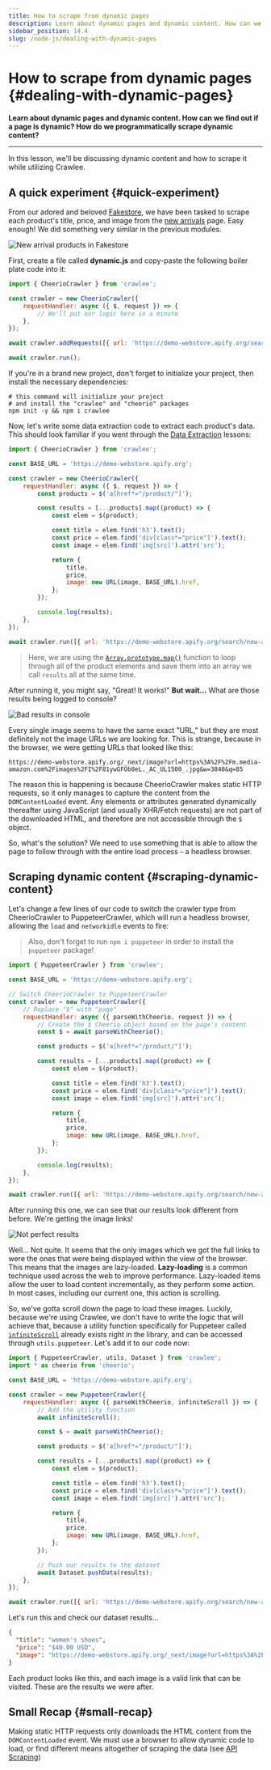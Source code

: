 ```yaml
---
title: How to scrape from dynamic pages
description: Learn about dynamic pages and dynamic content. How can we find out if a page is dynamic? How do we programmatically scrape dynamic content?
sidebar_position: 14.4
slug: /node-js/dealing-with-dynamic-pages
---
```


# How to scrape from dynamic pages {#dealing-with-dynamic-pages}

**Learn about dynamic pages and dynamic content. How can we find out if a page is dynamic? How do we programmatically scrape dynamic content?**

---

<!-- In the last few lessons, we learned about Crawlee, which is a powerful library for writing reliable and efficient scrapers. We recommend reading up on those last two lessons in order to install the `crawlee` package and familiarize yourself with it before moving forward with this lesson. -->

In this lesson, we'll be discussing dynamic content and how to scrape it while utilizing Crawlee.

## A quick experiment {#quick-experiment}

From our adored and beloved [Fakestore](https://demo-webstore.apify.org/), we have been tasked to scrape each product's title, price, and image from the [new arrivals](https://demo-webstore.apify.org/search/new-arrivals) page. Easy enough! We did something very similar in the previous modules.

![New arrival products in Fakestore](./images/new-arrivals.jpg)

First, create a file called **dynamic.js** and copy-paste the following boiler plate code into it:

```js
import { CheerioCrawler } from 'crawlee';

const crawler = new CheerioCrawler({
    requestHandler: async ({ $, request }) => {
        // We'll put our logic here in a minute
    },
});

await crawler.addRequests([{ url: 'https://demo-webstore.apify.org/search/new-arrivals' }]);

await crawler.run();
```

If you're in a brand new project, don't forget to initialize your project, then install the necessary dependencies:

```shell
# this command will initialize your project
# and install the "crawlee" and "cheerio" packages
npm init -y && npm i crawlee
```

Now, let's write some data extraction code to extract each product's data. This should look familiar if you went through the [Data Extraction](../../webscraping/web_scraping_for_beginners/data_extraction/index.md) lessons:

```js
import { CheerioCrawler } from 'crawlee';

const BASE_URL = 'https://demo-webstore.apify.org';

const crawler = new CheerioCrawler({
    requestHandler: async ({ $, request }) => {
        const products = $('a[href*="/product/"]');

        const results = [...products].map((product) => {
            const elem = $(product);

            const title = elem.find('h3').text();
            const price = elem.find('div[class*="price"]').text();
            const image = elem.find('img[src]').attr('src');

            return {
                title,
                price,
                image: new URL(image, BASE_URL).href,
            };
        });

        console.log(results);
    },
});

await crawler.run([{ url: 'https://demo-webstore.apify.org/search/new-arrivals' }]);
```

> Here, we are using the [`Array.prototype.map()`](https://developer.mozilla.org/en-US/docs/Web/JavaScript/Reference/Global_Objects/Array/map) function to loop through all of the product elements and save them into an array we call `results` all at the same time.

After running it, you might say, "Great! It works!" **But wait...** What are those results being logged to console?

![Bad results in console](./images/bad-results.png)

Every single image seems to have the same exact "URL," but they are most definitely not the image URLs we are looking for. This is strange, because in the browser, we were getting URLs that looked like this:

```text
https://demo-webstore.apify.org/_next/image?url=https%3A%2F%2Fm.media-amazon.com%2Fimages%2FI%2F81ywGFOb0eL._AC_UL1500_.jpg&w=3840&q=85
```

The reason this is happening is because CheerioCrawler makes static HTTP requests, so it only manages to capture the content from the `DOMContentLoaded` event. Any elements or attributes generated dynamically thereafter using JavaScript (and usually XHR/Fetch requests) are not part of the downloaded HTML, and therefore are not accessible through the `$` object.

So, what's the solution? We need to use something that is able to allow the page to follow through with the entire load process - a headless browser.

## Scraping dynamic content {#scraping-dynamic-content}

Let's change a few lines of our code to switch the crawler type from CheerioCrawler to PuppeteerCrawler, which will run a headless browser, allowing the `load` and `networkidle` events to fire:

> Also, don't forget to run `npm i puppeteer` in order to install the `puppeteer` package!

```js
import { PuppeteerCrawler } from 'crawlee';

const BASE_URL = 'https://demo-webstore.apify.org';

// Switch CheerioCrawler to PuppeteerCrawler
const crawler = new PuppeteerCrawler({
    // Replace "$" with "page"
    requestHandler: async ({ parseWithCheerio, request }) => {
        // Create the $ Cheerio object based on the page's content
        const $ = await parseWithCheerio();

        const products = $('a[href*="/product/"]');

        const results = [...products].map((product) => {
            const elem = $(product);

            const title = elem.find('h3').text();
            const price = elem.find('div[class*="price"]').text();
            const image = elem.find('img[src]').attr('src');

            return {
                title,
                price,
                image: new URL(image, BASE_URL).href,
            };
        });

        console.log(results);
    },
});

await crawler.run([{ url: 'https://demo-webstore.apify.org/search/new-arrivals' }]);
```

After running this one, we can see that our results look different from before. We're getting the image links!

![Not perfect results](./images/almost-there.png)

Well... Not quite. It seems that the only images which we got the full links to were the ones that were being displayed within the view of the browser. This means that the images are lazy-loaded. **Lazy-loading** is a common technique used across the web to improve performance. Lazy-loaded items allow the user to load content incrementally, as they perform some action. In most cases, including our current one, this action is scrolling.

So, we've gotta scroll down the page to load these images. Luckily, because we're using Crawlee, we don't have to write the logic that will achieve that, because a utility function specifically for Puppeteer called [`infiniteScroll`](https://crawlee.dev/api/puppeteer-crawler/namespace/puppeteerUtils#infiniteScroll) already exists right in the library, and can be accessed through `utils.puppeteer`. Let's add it to our code now:

```js
import { PuppeteerCrawler, utils, Dataset } from 'crawlee';
import * as cheerio from 'cheerio';

const BASE_URL = 'https://demo-webstore.apify.org';

const crawler = new PuppeteerCrawler({
    requestHandler: async ({ parseWithCheerio, infiniteScroll }) => {
        // Add the utility function
        await infiniteScroll();

        const $ = await parseWithCheerio();

        const products = $('a[href*="/product/"]');

        const results = [...products].map((product) => {
            const elem = $(product);

            const title = elem.find('h3').text();
            const price = elem.find('div[class*="price"]').text();
            const image = elem.find('img[src]').attr('src');

            return {
                title,
                price,
                image: new URL(image, BASE_URL).href,
            };
        });

        // Push our results to the dataset
        await Dataset.pushData(results);
    },
});

await crawler.run([{ url: 'https://demo-webstore.apify.org/search/new-arrivals' }]);
```

Let's run this and check our dataset results...

```json
{
  "title": "women's shoes",
  "price": "$40.00 USD",
  "image": "https://demo-webstore.apify.org/_next/image?url=https%3A%2F%2Fdummyjson.com%2Fimage%2Fi%2Fproducts%2F46%2F1.jpg&w=3840&q=85"
}
```

Each product looks like this, and each image is a valid link that can be visited. These are the results we were after.

## Small Recap {#small-recap}

Making static HTTP requests only downloads the HTML content from the `DOMContentLoaded` event. We must use a browser to allow dynamic code to load, or find different means altogether of scraping the data (see [API Scraping](../../webscraping/api_scraping/index.md))
